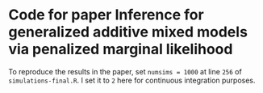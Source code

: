 # Code for paper Inference for generalized additive mixed models via penalized marginal likelihood

To reproduce the results in the paper, set `numsims = 1000` at line `256` of `simulations-final.R`.
I set it to `2` here for continuous integration purposes.
